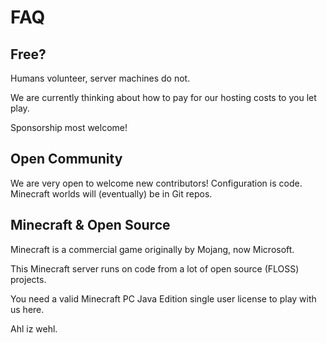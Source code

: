 # FAQ

## Free?

Humans volunteer, server machines do not.

We are currently thinking about how to pay for our hosting costs to you let play.

Sponsorship most welcome!


## Open Community

We are very open to welcome new contributors!  Configuration is code.  Minecraft worlds will (eventually) be in Git repos.


## Minecraft & Open Source

Minecraft is a commercial game originally by Mojang, now Microsoft.

This Minecraft server runs on code from a lot of open source (FLOSS) projects.

You need a valid Minecraft PC Java Edition single user license to play with us here.

Ahl iz wehl.
